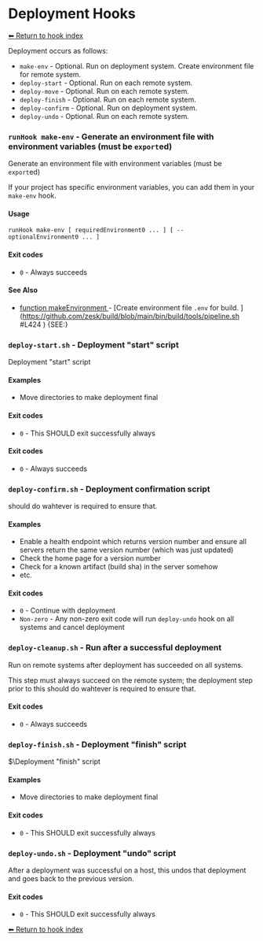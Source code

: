 # Deployment Hooks

[⬅ Return to hook index](index.md)

Deployment occurs as follows:

- `make-env` - Optional. Run on deployment system. Create environment file for remote system.
- `deploy-start` - Optional. Run on each remote system.
- `deploy-move` - Optional. Run on each remote system.
- `deploy-finish` - Optional. Run on each remote system.
- `deploy-confirm` - Optional. Run on deployment system.
- `deploy-undo` - Optional. Run on each remote system.


### `runHook make-env` - Generate an environment file with environment variables (must be `export`ed)

Generate an environment file with environment variables (must be `export`ed)

If your project has specific environment variables, you can add them in your `make-env` hook.

#### Usage

    runHook make-env [ requiredEnvironment0 ... ] [ -- optionalEnvironment0 ... ]
    

#### Exit codes

- `0` - Always succeeds

#### See Also

- [function makeEnvironment
](./docs/tools/todo.md
) - [Create environment file `.env` for build.
](https://github.com/zesk/build/blob/main/bin/build/tools/pipeline.sh
#L424
)
{SEE:}


### `deploy-start.sh` - Deployment "start" script

Deployment "start" script

#### Examples

- Move directories to make deployment final

#### Exit codes

- `0` - This SHOULD exit successfully always

#### Exit codes

- `0` - Always succeeds

### `deploy-confirm.sh` - Deployment confirmation script

should do wahtever is required to ensure that.

#### Examples

- Enable a health endpoint which returns version number and ensure all servers return the same version number (which was just updated)
- Check the home page for a version number
- Check for a known artifact (build sha) in the server somehow
- etc.

#### Exit codes

- `0` - Continue with deployment
- `Non-zero` - Any non-zero exit code will run `deploy-undo` hook on all systems and cancel deployment

### `deploy-cleanup.sh` - Run after a successful deployment

Run on remote systems after deployment has succeeded on all systems.

This step must always succeed on the remote system; the deployment step prior to this
should do wahtever is required to ensure that.

#### Exit codes

- `0` - Always succeeds

### `deploy-finish.sh` - Deployment "finish" script

$\Deployment "finish" script

#### Examples

- Move directories to make deployment final

#### Exit codes

- `0` - This SHOULD exit successfully always

### `deploy-undo.sh` - Deployment "undo" script

After a deployment was successful on a host, this undos that deployment and goes back to the previous version.

#### Exit codes

- `0` - This SHOULD exit successfully always

[⬅ Return to hook index](index.md)
